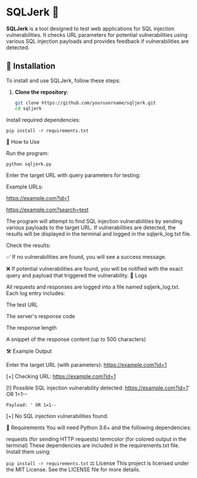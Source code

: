 # SQLJerk 🚨

**SQLJerk** is a tool designed to test web applications for SQL injection vulnerabilities. It checks URL parameters for potential vulnerabilities using various SQL injection payloads and provides feedback if vulnerabilities are detected.

## 🚀 Installation

To install and use SQLJerk, follow these steps:

1. **Clone the repository**:

   ```bash
   git clone https://github.com/yourusername/sqljerk.git
   cd sqljerk
Install required dependencies:

```pip install -r requirements.txt```

🔧 How to Use

Run the program:


```bash
python sqljerk.py
```

Enter the target URL with query parameters for testing:

Example URLs:

https://example.com?id=1

https://example.com?search=test

The program will attempt to find SQL injection vulnerabilities by sending various payloads to the target URL. If vulnerabilities are detected, the results will be displayed in the terminal and logged in the sqljerk_log.txt file.

Check the results:

✅ If no vulnerabilities are found, you will see a success message.

❌ If potential vulnerabilities are found, you will be notified with the exact query and payload that triggered the vulnerability.
📜 Logs

All requests and responses are logged into a file named sqljerk_log.txt. Each log entry includes:

The test URL

The server's response code

The response length

A snippet of the response content (up to 500 characters)

🛠 Example Output

Enter the target URL (with parameters): https://example.com?id=1

[+] Checking URL: https://example.com?id=1

[!] Possible SQL injection vulnerability detected: https://example.com?id=1' OR 1=1--

    Payload: ' OR 1=1--
    
[+] No SQL injection vulnerabilities found.

🔑 Requirements
You will need Python 3.6+ and the following dependencies:

requests (for sending HTTP requests)
termcolor (for colored output in the terminal)
These dependencies are included in the requirements.txt file. Install them using:

```pip install -r requirements.txt```
⚖ License
This project is licensed under the MIT License. See the LICENSE file for more details.

